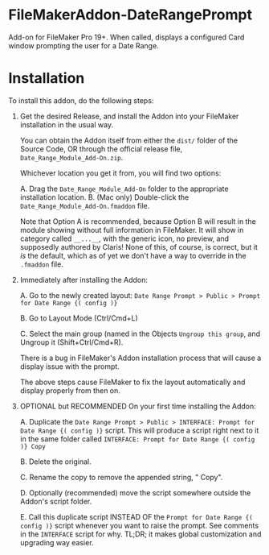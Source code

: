# FileMakerAddon-DateRangePrompt
Add-on for FileMaker Pro 19+.  When called, displays a configured Card window prompting the user for a Date Range.

# Installation

To install this addon, do the following steps:

  1. Get the desired Release, and install the Addon into your FileMaker installation in the usual way.

     You can obtain the Addon itself from either the `dist/` folder of the Source Code, OR
     through the official release file, `Date_Range_Module_Add-On.zip`.
     
     Whichever location you get it from, you will find two options:
     
     A. Drag the `Date_Range_Module_Add-On` folder to the appropriate installation location.
     B. (Mac only) Double-click the `Date_Range_Module_Add-On.fmaddon` file.
     
     Note that Option A is recommended, because Option B will result in the module showing without full information in FileMaker.
     It will show in category called `__...__`, with the generic icon, no preview, and supposedly authored by Claris!
     None of this, of course, is correct, but it _is_ the default, which as of yet we don't have a way to override in the `.fmaddon` file.

  2. Immediately after installing the Addon:
    
     A. Go to the newly created layout: `Date Range Prompt > Public > Prompt for Date Range {( config )}`
    
     B. Go to Layout Mode (Ctrl/Cmd+L)
		
     C. Select the main group (named in the Objects `Ungroup this group`, and Ungroup it (Shift+Ctrl/Cmd+R).
		
     There is a bug in FileMaker's Addon installation process that will cause a display issue with the prompt.
		
     The above steps cause FileMaker to fix the layout automatically and display properly from then on.

  3. OPTIONAL but RECOMMENDED On your first time installing the Addon:

	   A. Duplicate the `Date Range Prompt > Public > INTERFACE: Prompt for Date Range {( config )}` script.
	      This will produce a script right next to it in the same folder called `INTERFACE: Prompt for Date Range {( config )} Copy`
     
     B. Delete the original.
    
     C. Rename the copy to remove the appended string, " Copy".
     
     D. Optionally (recommended) move the script somewhere outside the Addon's script folder.
    
     E. Call this duplicate script INSTEAD OF the `Prompt for Date Range {( config )}` script whenever you want to raise the prompt.
        See comments in the `INTERFACE` script for why.  TL;DR; it makes global customization and upgrading way easier.

